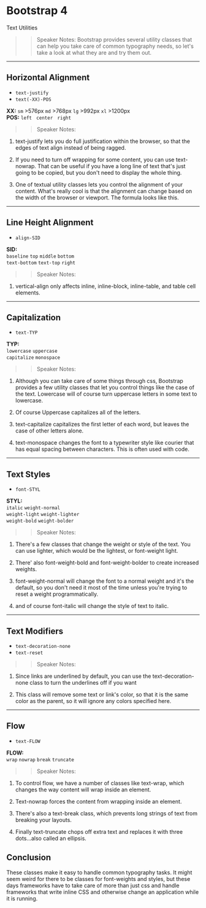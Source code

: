 <!-- .slide: data-state="title" -->

# Bootstrap 4

Text Utilities

> > Speaker Notes: Bootstrap provides several utility classes that can help you take care of common typography needs, so let's take a look at what they are and try them out.

---

<!-- .slide: data-state="hasicon" -->

## <i class="fa fa-font"></i> Horizontal Alignment

- `text-justify`
- <span contenteditable>`text(-XX)-POS`</span>
<div class="sample">
<b>XX:</b> <code class="btn bg-success text-white">sm</code> >576px
<code class="btn bg-success text-white">md</code> >768px
<code class="btn bg-success text-white">lg</code> >992px
<code class="btn bg-success text-white">xl</code> >1200px<br>
<b>POS:</b> <code class="btn bg-danger text-white">left</code> &nbsp;
<code class="btn bg-danger text-white">center</code> &nbsp;
<code class="btn bg-danger text-white">right</code>
</div>

> > Speaker Notes:

1. text-justify lets you do full justification within the browser, so that the edges of text align instead of being ragged.

1. If you need to turn off wrapping for some content, you can use text-nowrap. That can be useful if you have a long line of text that's just going to be copied, but you don't need to display the whole thing.

1. One of textual utility classes lets you control the alignment of your content. What's really cool is that the alignment can change based on the width of the browser or viewport. The formula looks like this.

---

<!-- .slide: data-state="hasicon" -->

## <i class="fa fa-font"></i> Line Height Alignment

- <span contenteditable>`align-SID`</span>
<div class="sample">
<b>SID:</b><br>
<code class="btn bg-success text-white">baseline</code>
<code class="btn bg-success text-white">top</code>
<code class="btn bg-success text-white">middle</code>
<code class="btn bg-success text-white">bottom</code><br>
<code class="btn bg-success text-white">text-bottom</code>
<code class="btn bg-success text-white">text-top</code>
<code class="btn bg-success text-white">right</code>
</div>

> > Speaker Notes:

1. vertical-align only affects inline, inline-block, inline-table, and table cell elements.




---

<!-- .slide: data-state="hasicon" -->

## <i class="fa fa-font"></i> Capitalization


- <span contenteditable>`text-TYP`</span>
<div class="sample">
<b>TYP:</b><br>
<code class="btn bg-success text-white">lowercase</code>
<code class="btn bg-success text-white">uppercase</code><br>
<code class="btn bg-success text-white">capitalize</code>
<code class="btn bg-success text-white">monospace</code>
</div>

> > Speaker Notes:

1. Although you can take care of some things through css, Bootstrap provides a few utility classes that let you control things like the case of the text. Lowercase will of course turn uppercase letters in some text to lowercase.

1. Of course Uppercase capitalizes all of the letters.

1. text-capitalize capitalizes the first letter of each word, but leaves the case of other letters alone.

1. text-monospace changes the font to a typewriter style like courier that has equal spacing between characters. This is often used with code.

---

<!-- .slide: data-state="hasicon" -->

## <i class="fa fa-font"></i> Text Styles

- <span contenteditable>`font-STYL`</span>
<div class="sample">
<b>STYL:</b><br>
<code class="btn bg-success text-white">italic</code>
<code class="btn bg-success text-white">weight-normal</code><br>
<code class="btn bg-success text-white">weight-light</code>
<code class="btn bg-success text-white">weight-lighter</code><br>
<code class="btn bg-success text-white">weight-bold</code>
<code class="btn bg-success text-white">weight-bolder</code>

</div>

> > Speaker Notes:

1. There's a few classes that change the weight or style of the text. You can use lighter, which would be the lightest, or font-weight light.

1. There' also font-weight-bold and font-weight-bolder to create increased weights.

1. font-weight-normal will change the font to a normal weight and it's the default, so you don't need it most of the time unless you're trying to reset a weight programmatically.

1. and of course font-italic will change the style of text to italic.

---

<!-- .slide: data-state="hasicon" -->

## <i class="fa fa-font"></i> Text Modifiers

- `text-decoration-none`
- `text-reset`

> > Speaker Notes:

1. Since links are underlined by default, you can use the text-decoration-none class to turn the underlines off if you want

1. This class will remove some text or link's color, so that it is the same color as the parent, so it will ignore any colors specified here.

---

<!-- .slide: data-state="hasicon" -->

## <i class="fa fa-font"></i> Flow

- <span contenteditable>`text-FLOW`</span>
<div class="sample">
<b>FLOW:</b><br>
<code class="btn bg-success text-white">wrap</code>
<code class="btn bg-success text-white">nowrap</code>
<code class="btn bg-success text-white">break</code>
<code class="btn bg-success text-white">truncate</code>
</div>

> > Speaker Notes:

1. To control flow, we have a number of classes like text-wrap, which changes the way content will wrap inside an element.

1. Text-nowrap forces the content from wrapping inside an element.

1. There's also a text-break class, which prevents long strings of text from breaking your layouts.

1. Finally text-truncate chops off extra text and replaces it with three dots...also called an ellipsis.

## Conclusion

These classes make it easy to handle common typography tasks. It might seem weird for there to be classes for font-weights and styles, but these days frameworks have to take care of more than just css and handle frameworks that write inline CSS and otherwise change an application while it is running.
